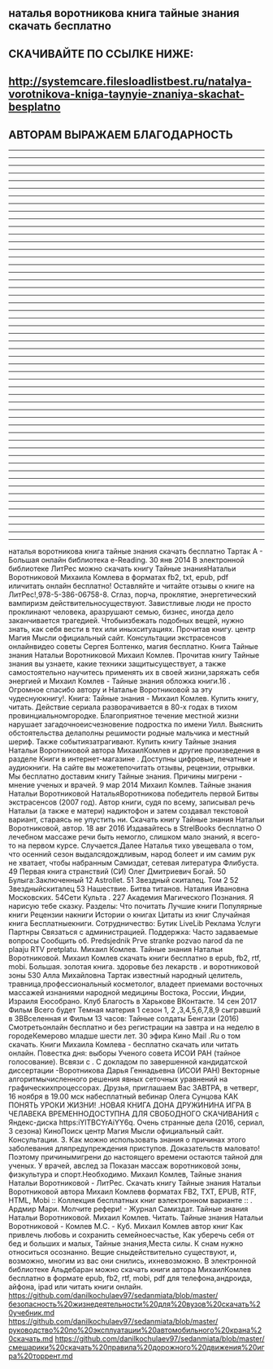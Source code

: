 наталья воротникова книга тайные знания скачать бесплатно
--------------------------------------------------
СКАЧИВАЙТЕ ПО ССЫЛКЕ НИЖЕ:
--------------------------------------------------
http://systemcare.filesloadlistbest.ru/natalya-vorotnikova-kniga-taynyie-znaniya-skachat-besplatno
--------------------------------------------------
АВТОРАМ ВЫРАЖАЕМ БЛАГОДАРНОСТЬ
--------------------------------------------------
--------------------------------------------------
--------------------------------------------------
--------------------------------------------------
--------------------------------------------------
--------------------------------------------------
--------------------------------------------------
--------------------------------------------------
--------------------------------------------------
--------------------------------------------------
--------------------------------------------------
--------------------------------------------------
--------------------------------------------------
--------------------------------------------------
--------------------------------------------------
--------------------------------------------------
--------------------------------------------------
--------------------------------------------------
--------------------------------------------------
--------------------------------------------------
--------------------------------------------------
--------------------------------------------------
--------------------------------------------------
--------------------------------------------------
--------------------------------------------------
--------------------------------------------------
--------------------------------------------------
--------------------------------------------------
--------------------------------------------------
--------------------------------------------------
--------------------------------------------------
--------------------------------------------------
--------------------------------------------------
--------------------------------------------------
--------------------------------------------------
--------------------------------------------------
--------------------------------------------------
--------------------------------------------------
--------------------------------------------------
--------------------------------------------------
--------------------------------------------------
--------------------------------------------------
--------------------------------------------------
--------------------------------------------------
--------------------------------------------------
--------------------------------------------------
--------------------------------------------------
--------------------------------------------------
--------------------------------------------------
--------------------------------------------------
--------------------------------------------------
--------------------------------------------------
--------------------------------------------------
наталья воротникова книга тайные знания скачать бесплатно Тартак А - Большая онлайн библиотека e-Reading. 30 янв 2014  В электронной библиотеке ЛитРес можно скачать книгу Тайные знанияНатальи Воротниковой Михаила Комлева в форматах fb2, txt, epub, pdf иличитать онлайн бесплатно! Оставляйте и читайте отзывы о книге на ЛитРес!,978-5-386-06758-8. Сглаз, порча, проклятие, энергетический вампиризм действительносуществуют. Завистливые люди не просто проклинают человека, аразрушают семью, бизнес, иногда дело заканчивается трагедией. Чтобыизбежать подобных вещей, нужно знать, как себя вести в тех или иныхситуациях. Прочитав книгу. центр Магия Мысли официальный сайт. Консультации экстрасенсов онлайнвидео советы Сергея Болтенко, магия бесплатно. Книга Тайные знания Натальи Воротниковой Михаил Комлев. Прочитав книгу Тайные знания вы узнаете, какие техники защитысуществует, а также самостоятельно научитесь применять их в своей жизни,заряжать себя энергией и  Михаил Комлев - Тайные знания обложка книги.16 . Огромное спасибо автору и Наталье Воротниковой за эту чудеснуюкнигу!. Книга: Тайные знания - Михаил Комлев. Купить книгу, читать. Действие сериала разворачивается в 80-х годах в тихом провинциальномгородке. Благоприятное течение местной жизни нарушает загадочноеисчезновение подростка по имени Уилл. Выяснить обстоятельства делаполны решимости родные мальчика и местный шериф. Также событиязатрагивают. Купить книгу Тайные знания Натальи Воротниковой автора МихаилКомлев и другие произведения в разделе Книги в интернет-магазине . Доступны цифровые, печатные и аудиокниги. На сайте вы можетепочитать отзывы, рецензии, отрывки. Мы бесплатно доставим книгу Тайные знания. Причины мигрени - мнение ученых и врачей. 9 мар 2014  Михаил Комлев. Тайные знания Натальи Воротниковой  НатальяВоротникова  победитель первой Битвы экстрасенсов (2007 год). Автор книги, судя по всему, записывал речь Натальи (а также е матери) надиктофон и затем создавал текстовой вариант, стараясь не упустить ни. Скачать книгу Тайные знания Натальи Воротниковой, автор. 18 авг 2016  Издавайтесь в StrelBooks бесплатно  О лечебном массаже речи быть немогло, слишком мало знаний, я всего-то на первом курсе.  Случается.Далее Наталья тихо увещевала о том, что осенний сезон выдалсядождливым, народ болеет и им самим рук не хватает, чтобы набранным
Самиздат, сетевая литература  Флибуста. 49 Первая книга странствий (СИ)  Олег Дмитриевич Богай. 50 Булыга:Заключенный 12  Astrollet. 51 Звездный скиталец. Том 2 52 Звездныйскиталец 53 Нашествие. Битва титанов. Наталия Ивановна Московских. 54Сети Культа . 227 Академия Магического Познания. Я нарисую тебе сказку. Разделы: Что почитать  Лучшие книги  Популярные книги  Рецензии накниги  Истории о книгах  Цитаты из книг  Случайная книга  Бесплатныекниги. Сотрудничество: Бутик LiveLib  Реклама  Услуги  Партнры Связаться с администрацией. Поддержка: Часто задаваемые вопросы Сообщить об. Predsjednik Prve stranke pozvao narod da ne plaaju RTV pretplatu. Михаил Комлев. Тайные знания Натальи Воротниковой. Михаил Комлев  скачать книги бесплатно в epub, fb2, rtf, mobi. Большая. золотая книга. здоровье без лекарств . и воротниковой зоны 530 Алла Михайловна Тартак  известный народный целитель, травница,профессиональный косметолог, владеет приемами восточных массажей изнаниями народной медицины Востока, России, Индии, Израиля Еюсобрано. Клуб Благость в Харькове  ВКонтакте. 14 сен 2017  Фильм Всего будет Темная материя 1 сезон 1, 2 ,3,4,5,6,7,8,9 сыгравший в ЗВВселенная и Фильм 13 часов: Тайные солдаты Бенгази (2016) Смотретьонлайн бесплатно и без регистрации на завтра и на неделю в городеКемерово младше шести лет. 30 эфира Кино Mail .Ru о том скачать. Книги Михаила Комлева - бесплатно скачать или читать онлайн. Повестка дня: выборы Ученого совета ИСОИ РАН (тайное голосование). Всвязи с . С докладом по завершенной кандидатской диссертации -Воротникова Дарья Геннадьевна (ИСОИ РАН) Векторные алгоритмычисленного решения явных сеточных уравнений на графическихпроцессорах. Друзья, приглашаем Вас ЗАВТРА, в четверг, 16 ноября в 19.00 мск набесплатный вебинар Олега Сунцова КАК ПОНЯТЬ УРОКИ ЖИЗНИ! .НОВАЯ КНИГА ДОНА ДРУЖИНИНА ИГРА В ЧЕЛАВЕКА ВРЕМЕННОДОСТУПНА ДЛЯ СВОБОДНОГО СКАЧИВАНИЯ с Яндекс-диска https:iYlTBCYrAiYY6q. Очень странные дела (2016, сериал, 3 сезона)  КиноПоиск
центр Магия Мысли официальный сайт. Консультации. 3. Как можно использовать знания о причинах этого заболевания дляпредупреждения приступов.  Доказательств маловато! Поэтому причинымигрени до настоящего времени остаются тайной для ученых. У врачей, авслед за  Показан массаж воротниковой зоны, физкультура и спорт.Необходимо. Михаил Комлев, Тайные знания Натальи Воротниковой  - ЛитРес. Скачать книгу Тайные знания Натальи Воротниковой автора Михаил Комлевв форматах FB2, TXT, EPUB, RTF, HTML, Mobi :: Коллекция бесплатных книг вэлектронном варианте :: . Ардмир Мари. Молчите рефери! - Журнал Самиздат. Тайные знания Натальи Воротниковой. Михаил Комлев. Читать. Тайные знания Натальи Воротниковой - Комлев M.С. - Куб. Михаил Комлев  автор книг Как привлечь любовь и сохранить семейноесчастье, Как уберечь себя от бед и больших и малых, Тайные знания,Места силы. К снам нужно относиться осознанно. Вещие сныдействительно существуют, и, возможно, многим из вас они снились, ихневозможно. В электронной библиотеке Альдебаран можно скачать книги автора МихаилКомлев бесплатно в формате epub, fb2, rtf, mobi, pdf для телефона,андроида, айфона, ipad или читать книги онлайн.
https://github.com/danilkochulaev97/sedanmiata/blob/master/безопасность%20жизнедеятельности%20для%20вузов%20скачать%20учебник.md
https://github.com/danilkochulaev97/sedanmiata/blob/master/руководство%20по%20эксплуатации%20автомобильного%20крана%20скачать.md
https://github.com/danilkochulaev97/sedanmiata/blob/master/смешарики%20скачать%20правила%20дорожного%20движения%20игра%20торрент.md